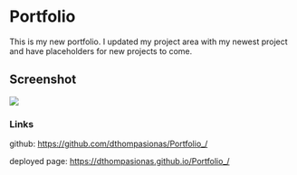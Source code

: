 # Portfolio

This is my new portfolio. I updated my project area with my newest project and have placeholders for new projects to come.

## Screenshot

![](/assets/images/screenshot.png)

### Links 

github: https://github.com/dthompasionas/Portfolio_/

deployed page: https://dthompasionas.github.io/Portfolio_/
